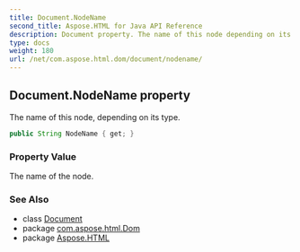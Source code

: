```yaml
---
title: Document.NodeName
second_title: Aspose.HTML for Java API Reference
description: Document property. The name of this node depending on its type
type: docs
weight: 180
url: /net/com.aspose.html.dom/document/nodename/
---
```

## Document.NodeName property

The name of this node, depending on its type.

```java
public String NodeName { get; }
```

### Property Value

The name of the node.

### See Also

* class [Document](../)
* package [com.aspose.html.Dom](../../document/)
* package [Aspose.HTML](../../../)
